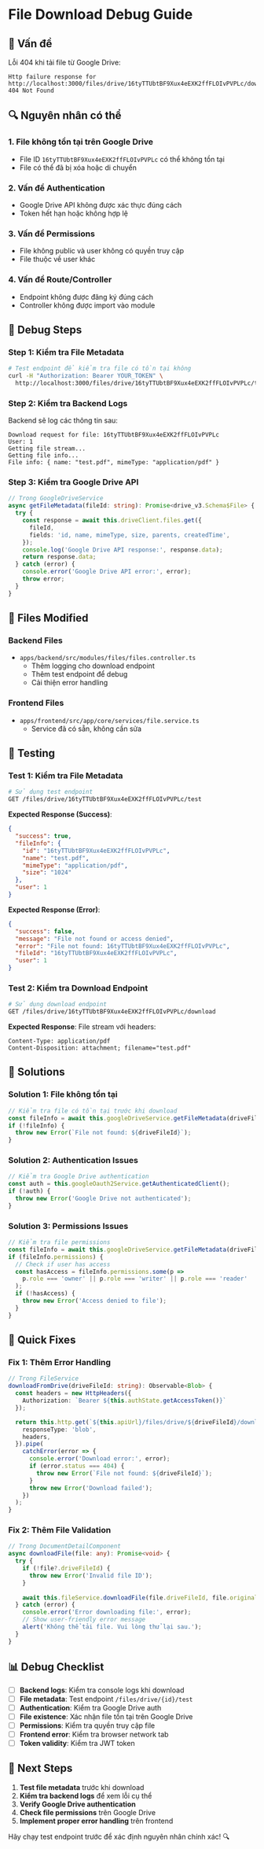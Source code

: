 # File Download Debug Guide

## 🐛 Vấn đề

Lỗi 404 khi tải file từ Google Drive:
```
Http failure response for http://localhost:3000/files/drive/16tyTTUbtBF9Xux4eEXK2ffFLOIvPVPLc/download: 404 Not Found
```

## 🔍 Nguyên nhân có thể

### 1. **File không tồn tại trên Google Drive**
- File ID `16tyTTUbtBF9Xux4eEXK2ffFLOIvPVPLc` có thể không tồn tại
- File có thể đã bị xóa hoặc di chuyển

### 2. **Vấn đề Authentication**
- Google Drive API không được xác thực đúng cách
- Token hết hạn hoặc không hợp lệ

### 3. **Vấn đề Permissions**
- File không public và user không có quyền truy cập
- File thuộc về user khác

### 4. **Vấn đề Route/Controller**
- Endpoint không được đăng ký đúng cách
- Controller không được import vào module

## 🔧 Debug Steps

### Step 1: Kiểm tra File Metadata
```bash
# Test endpoint để kiểm tra file có tồn tại không
curl -H "Authorization: Bearer YOUR_TOKEN" \
  http://localhost:3000/files/drive/16tyTTUbtBF9Xux4eEXK2ffFLOIvPVPLc/test
```

### Step 2: Kiểm tra Backend Logs
Backend sẽ log các thông tin sau:
```
Download request for file: 16tyTTUbtBF9Xux4eEXK2ffFLOIvPVPLc
User: 1
Getting file stream...
Getting file info...
File info: { name: "test.pdf", mimeType: "application/pdf" }
```

### Step 3: Kiểm tra Google Drive API
```typescript
// Trong GoogleDriveService
async getFileMetadata(fileId: string): Promise<drive_v3.Schema$File> {
  try {
    const response = await this.driveClient.files.get({
      fileId,
      fields: 'id, name, mimeType, size, parents, createdTime',
    });
    console.log('Google Drive API response:', response.data);
    return response.data;
  } catch (error) {
    console.error('Google Drive API error:', error);
    throw error;
  }
}
```

## 📁 Files Modified

### Backend Files
- `apps/backend/src/modules/files/files.controller.ts`
  - Thêm logging cho download endpoint
  - Thêm test endpoint để debug
  - Cải thiện error handling

### Frontend Files
- `apps/frontend/src/app/core/services/file.service.ts`
  - Service đã có sẵn, không cần sửa

## 🧪 Testing

### Test 1: Kiểm tra File Metadata
```bash
# Sử dụng test endpoint
GET /files/drive/16tyTTUbtBF9Xux4eEXK2ffFLOIvPVPLc/test
```

**Expected Response (Success)**:
```json
{
  "success": true,
  "fileInfo": {
    "id": "16tyTTUbtBF9Xux4eEXK2ffFLOIvPVPLc",
    "name": "test.pdf",
    "mimeType": "application/pdf",
    "size": "1024"
  },
  "user": 1
}
```

**Expected Response (Error)**:
```json
{
  "success": false,
  "message": "File not found or access denied",
  "error": "File not found: 16tyTTUbtBF9Xux4eEXK2ffFLOIvPVPLc",
  "fileId": "16tyTTUbtBF9Xux4eEXK2ffFLOIvPVPLc",
  "user": 1
}
```

### Test 2: Kiểm tra Download Endpoint
```bash
# Sử dụng download endpoint
GET /files/drive/16tyTTUbtBF9Xux4eEXK2ffFLOIvPVPLc/download
```

**Expected Response**: File stream với headers:
```
Content-Type: application/pdf
Content-Disposition: attachment; filename="test.pdf"
```

## 🔧 Solutions

### Solution 1: File không tồn tại
```typescript
// Kiểm tra file có tồn tại trước khi download
const fileInfo = await this.googleDriveService.getFileMetadata(driveFileId);
if (!fileInfo) {
  throw new Error(`File not found: ${driveFileId}`);
}
```

### Solution 2: Authentication Issues
```typescript
// Kiểm tra Google Drive authentication
const auth = this.googleOauth2Service.getAuthenticatedClient();
if (!auth) {
  throw new Error('Google Drive not authenticated');
}
```

### Solution 3: Permissions Issues
```typescript
// Kiểm tra file permissions
const fileInfo = await this.googleDriveService.getFileMetadata(driveFileId);
if (fileInfo.permissions) {
  // Check if user has access
  const hasAccess = fileInfo.permissions.some(p => 
    p.role === 'owner' || p.role === 'writer' || p.role === 'reader'
  );
  if (!hasAccess) {
    throw new Error('Access denied to file');
  }
}
```

## 🚀 Quick Fixes

### Fix 1: Thêm Error Handling
```typescript
// Trong FileService
downloadFromDrive(driveFileId: string): Observable<Blob> {
  const headers = new HttpHeaders({
    Authorization: `Bearer ${this.authState.getAccessToken()}`
  });

  return this.http.get(`${this.apiUrl}/files/drive/${driveFileId}/download`, {
    responseType: 'blob',
    headers,
  }).pipe(
    catchError(error => {
      console.error('Download error:', error);
      if (error.status === 404) {
        throw new Error(`File not found: ${driveFileId}`);
      }
      throw new Error('Download failed');
    })
  );
}
```

### Fix 2: Thêm File Validation
```typescript
// Trong DocumentDetailComponent
async downloadFile(file: any): Promise<void> {
  try {
    if (!file?.driveFileId) {
      throw new Error('Invalid file ID');
    }
    
    await this.fileService.downloadFile(file.driveFileId, file.originalName || 'download');
  } catch (error) {
    console.error('Error downloading file:', error);
    // Show user-friendly error message
    alert('Không thể tải file. Vui lòng thử lại sau.');
  }
}
```

## 📊 Debug Checklist

- [ ] **Backend logs**: Kiểm tra console logs khi download
- [ ] **File metadata**: Test endpoint `/files/drive/{id}/test`
- [ ] **Authentication**: Kiểm tra Google Drive auth
- [ ] **File existence**: Xác nhận file tồn tại trên Google Drive
- [ ] **Permissions**: Kiểm tra quyền truy cập file
- [ ] **Frontend error**: Kiểm tra browser network tab
- [ ] **Token validity**: Kiểm tra JWT token

## 🎯 Next Steps

1. **Test file metadata** trước khi download
2. **Kiểm tra backend logs** để xem lỗi cụ thể
3. **Verify Google Drive authentication**
4. **Check file permissions** trên Google Drive
5. **Implement proper error handling** trên frontend

Hãy chạy test endpoint trước để xác định nguyên nhân chính xác! 🔍
